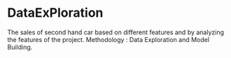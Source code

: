# DataExPloration
The sales of second hand car based on different features and by analyzing the features of the project. Methodology : Data Exploration and Model Building.
